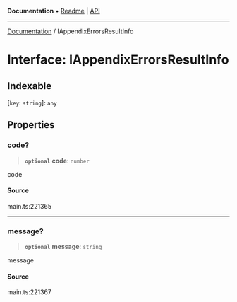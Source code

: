 **Documentation** • [Readme](../README.md) \| [API](../globals.md)

***

[Documentation](../README.md) / IAppendixErrorsResultInfo

# Interface: IAppendixErrorsResultInfo

## Indexable

 \[`key`: `string`\]: `any`

## Properties

### code?

> **`optional`** **code**: `number`

code

#### Source

main.ts:221365

***

### message?

> **`optional`** **message**: `string`

message

#### Source

main.ts:221367
